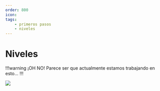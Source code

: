 ```yaml
---
order: 800
icon: 
tags:
    - primeros pasos
    - niveles
---
```


# Niveles

!!!warning ¡OH NO!
Parece ser que actualmente estamos trabajando en esto...
!!!

![](https://i.pinimg.com/originals/a8/38/83/a83883bc09c956f67033a83d1a1f1240.gif)